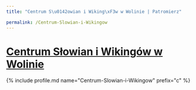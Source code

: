```yaml
---
title: "Centrum S\u0142owian i Wiking\xF3w w Wolinie | Patromierz"

permalink: /Centrum-Slowian-i-Wikingow
---
```


# [Centrum Słowian i Wikingów w Wolinie](https://patronite.pl/Centrum-Slowian-i-Wikingow)

{% include profile.md name="Centrum-Slowian-i-Wikingow" prefix="c" %}
